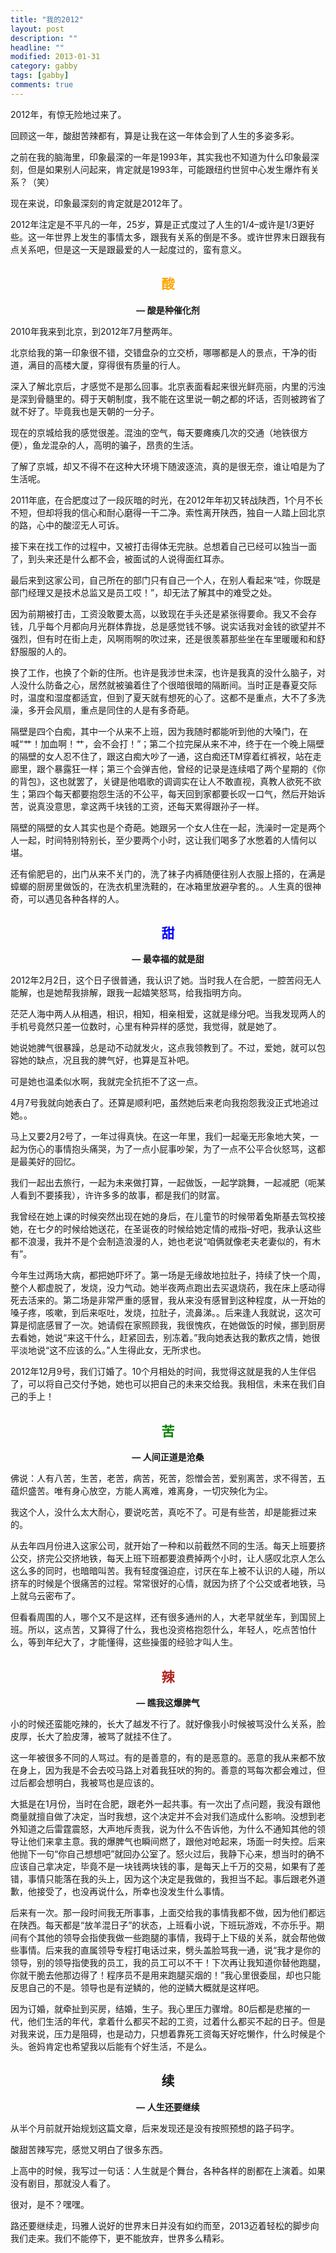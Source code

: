 ```yaml
---
title: "我的2012"
layout: post
description: ""
headline: ""
modified: 2013-01-31
category: gabby
tags: [gabby]   
comments: true
---
```


2012年，有惊无险地过来了。

回顾这一年，酸甜苦辣都有，算是让我在这一年体会到了人生的多姿多彩。

之前在我的脑海里，印象最深的一年是1993年，其实我也不知道为什么印象最深刻，但是如果别人问起来，肯定就是1993年，可能跟纽约世贸中心发生爆炸有关系？（笑）

现在来说，印象最深刻的肯定就是2012年了。

2012年注定是不平凡的一年，25岁，算是正式度过了人生的1/4&#8211;或许是1/3更好些。这一年世界上发生的事情太多，跟我有关系的倒是不多。或许世界末日跟我有点关系吧，但是这一天是跟最爱的人一起度过的，蛮有意义。

<!-- more -->

<h2 style="text-align: center;">
  <span style="color:#ffa500;">酸</span>
</h2>

<p style="text-align: center;">
  <strong>&#8212; 酸是种催化剂</strong>
</p>


2010年我来到北京，到2012年7月整两年。 

北京给我的第一印象很不错，交错盘杂的立交桥，哪哪都是人的景点，干净的街道，满目的高楼大厦，穿得很有质量的行人。

深入了解北京后，才感觉不是那么回事。北京表面看起来很光鲜亮丽，内里的污浊是深到骨髓里的。碍于天朝制度，我不能在这里说一朝之都的坏话，否则被跨省了就不好了。毕竟我也是天朝的一分子。 

现在的京城给我的感觉很差。混浊的空气，每天要瘫痪几次的交通（地铁很方便），鱼龙混杂的人，高明的骗子，昂贵的生活。

了解了京城，却又不得不在这种大环境下随波逐流，真的是很无奈，谁让咱是为了生活呢。 

2011年底，在合肥度过了一段灰暗的时光，在2012年年初又转战陕西，1个月不长不短，但却将我的信心和耐心磨得一干二净。索性离开陕西，独自一人踏上回北京的路，心中的酸涩无人可诉。

接下来在找工作的过程中，又被打击得体无完肤。总想着自己已经可以独当一面了，到头来还是什么都不会，被面试的人说得面红耳赤。 

最后来到这家公司，自己所在的部门只有自己一个人，在别人看起来&ldquo;哇，你既是部门经理又是技术总监又是员工哎！&rdquo;，却无法了解其中的难受之处。

因为前期被打击，工资没敢要太高，以致现在手头还是紧张得要命。我又不会存钱，几乎每个月都向月光群体靠拢，总是感觉钱不够。说实话我对金钱的欲望并不强烈，但有时在街上走，风啊雨啊的吹过来，还是很羡慕那些坐在车里暖暖和和舒舒服服的人的。 

换了工作，也换了个新的住所。也许是我涉世未深，也许是我真的没什么脑子，对人没什么防备之心，居然就被骗着住了个很暗很暗的隔断间。当时正是春夏交际时，温度和湿度都适宜，但到了夏天就有想死的心了。这都不是重点，大不了多洗澡，多开会风扇，重点是同住的人是有多奇葩。

隔壁是四个白痴，其中一个从来不上班，因为我随时都能听到他的大嗓门，在喊&ldquo;艹！加血啊！艹，会不会打！&rdquo;；第二个拉完屎从来不冲，终于在一个晚上隔壁的隔壁的女人忍不住了，跟这白痴大吵了一通，这白痴还TM穿着红裤衩，站在走廊里，跟个暴露狂一样；第三个会弹吉他，曾经的记录是连续唱了两个星期的《你的背包》，这也就罢了，关键是他唱歌的调调实在让人不敢直视，真教人欲死不欲生；第四个每天都要抱怨生活的不公平，每天回到家都要长叹一口气，然后开始诉苦，说真没意思，拿这两千块钱的工资，还每天累得跟孙子一样。

隔壁的隔壁的女人其实也是个奇葩。她跟另一个女人住在一起，洗澡时一定是两个人一起，时间特别特别长，至少要两个小时，这让我们喝多了水憋着的人情何以堪。

还有偷肥皂的，出门从来不关门的，洗了袜子内裤随便往别人衣服上搭的，在满是蟑螂的厨房里做饭的，在洗衣机里洗鞋的，在冰箱里放避孕套的。。人生真的很神奇，可以遇见各种各样的人。 

<h2 style="text-align: center;">
  <span style="color:#0000ff;">甜</span>
</h2>

<p style="text-align: center;">
  <strong>&#8212; 最幸福的就是甜</strong>
</p>


2012年2月2日，这个日子很普通，我认识了她。当时我人在合肥，一腔苦闷无人能解，也是她帮我排解，跟我一起嬉笑怒骂，给我指明方向。 

茫茫人海中两人从相遇，相识，相知，相亲相爱，这就是缘分吧。当我发现两人的手机号竟然只差一位数时，心里有种异样的感觉，我觉得，就是她了。 

她说她脾气很暴躁，总是动不动就发火，这点我领教到了。不过，爱她，就可以包容她的缺点，况且我的脾气好，也算是互补吧。

可是她也温柔似水啊，我就完全抗拒不了这一点。 

4月7号我就向她表白了。还算是顺利吧，虽然她后来老向我抱怨我没正式地追过她。。 

马上又要2月2号了，一年过得真快。在这一年里，我们一起毫无形象地大笑，一起为伤心的事情抱头痛哭，为了一点小屁事吵架，为了一点不公平合伙怒骂，这都是最美好的回忆。

我们一起出去旅行，一起为未来做打算，一起做饭，一起学跳舞，一起减肥（呃某人看到不要揍我），许许多多的故事，都是我们的财富。 

我曾经在她上课的时候突然出现在她的身后，在儿童节的时候带着兔斯基去驾校接她，在七夕的时候给她送花，在圣诞夜的时候给她定情的戒指&#8211;好吧，我承认这些都不浪漫，我并不是个会制造浪漫的人，她也老说&ldquo;咱俩就像老夫老妻似的，有木有&rdquo;。 

今年生过两场大病，都把她吓坏了。第一场是无缘故地拉肚子，持续了快一个周，整个人都虚脱了，发烧，没力气动。她半夜两点跑出去买退烧药，我在床上感动得死去活来的。第二场是非常严重的感冒，我从来没有感冒到这种程度，从一开始的嗓子疼，咳嗽，到后来呕吐，发烧，拉肚子，流鼻涕。。后来逢人我就说，这次可算是彻底感冒了一次。她请假在家照顾我，我很愧疚，在她做饭的时候，挪到厨房去看她，她说&ldquo;来这干什么，赶紧回去，别冻着。&rdquo;我向她表达我的歉疚之情，她很平淡地说&ldquo;这不应该的么。&rdquo;人生得此女，无所求也。 

2012年12月9号，我们订婚了。10个月相处的时间，我觉得这就是我的人生伴侣了，可以将自己交付予她，她也可以把自己的未来交给我。我相信，未来在我们自己的手上！ 

<h2 style="text-align: center;">
  <span style="color:#008000;">苦</span>
</h2>

<p style="text-align: center;">
  <strong>&#8212; 人间正道是沧桑</strong>
</p>


佛说：人有八苦，生苦，老苦，病苦，死苦，怨憎会苦，爱别离苦，求不得苦，五蕴炽盛苦。唯有身心放空，方能人离难，难离身，一切灾殃化为尘。 

我这个人，没什么太大耐心，要说吃苦，真吃不了。可是有些苦，却是能捱过来的。 

从去年四月份进入这家公司，就开始了一种和以前截然不同的生活。每天上班要挤公交，挤完公交挤地铁，每天上班下班都要浪费掉两个小时，让人感叹北京人怎么这么多的同时，也暗暗叫苦。我有轻度强迫症，讨厌在车上被不认识的人碰，所以挤车的时候是个很痛苦的过程。常常很好的心情，就因为挤了个公交或者地铁，马上就乌云密布了。

但看看周围的人，哪个又不是这样，还有很多通州的人，大老早就坐车，到国贸上班。所以，这点苦，又算得了什么，我也没资格抱怨什么，年轻人，吃点苦怕什么，等到年纪大了，才能懂得，这些操蛋的经验才叫人生。

<h2 style="text-align: center;">
  <span style="color:#b22222;">辣</span>
</h2>

<p style="text-align: center;">
  <strong>&#8212; 瞧我这爆脾气</strong>
</p>


小的时候还蛮能吃辣的，长大了越发不行了。就好像我小时候被骂没什么关系，脸皮厚，长大了脸皮薄，被骂了就挂不住了。 

这一年被很多不同的人骂过。有的是善意的，有的是恶意的。恶意的我从来都不放在身上，因为我是不会去咬马路上对着我狂吠的狗的。善意的骂每次都会难过，但过后都会想明白，我被骂也是应该的。 

大抵是在1月份，当时在合肥，跟老外一起共事。有一次出了点问题，我没有跟他商量就擅自做了决定，当时我想，这个决定并不会对我们造成什么影响。没想到老外知道之后雷霆震怒，大声地斥责我，说为什么不告诉他，为什么不通知其他的领导让他们来拿主意。我的爆脾气也瞬间燃了，跟他对呛起来，场面一时失控。后来他抛下一句&ldquo;你自己想想吧&rdquo;就回办公室了。怒火过后，我静下心来，想当时的确不应该自己拿决定，毕竟不是一块钱两块钱的事，是每天上千万的交易，如果有了差错，事情只能落在我的头上，因为这个决定是我做的，我担当不起。事后跟老外道歉，他接受了，也没再说什么，所幸也没发生什么事情。 

后来有一次。那一段时间我无所事事，上面交给我的事情我都不做，因为他们都远在陕西。每天都是&ldquo;放羊混日子&rdquo;的状态，上班看小说，下班玩游戏，不亦乐乎。期间有个其他的领导会指使我做一些跑腿的事情，我碍于上下级的关系，就会帮他做些事情。后来我的直属领导专程打电话过来，劈头盖脸骂我一通，说&ldquo;我才是你的领导，别的领导指使我的员工，我的员工可以不干！下次再让我知道你替他跑腿，你就干脆去他那边得了！程序员不是用来跑腿买烟的！&rdquo;我心里很委屈，却也只能反思自己的不是。领导也是有逆鳞的，他的逆鳞大概就是这样吧。 

因为订婚，就牵扯到买房，结婚，生子。我心里压力骤增。80后都是悲摧的一代，他们生活的年代，拿着什么都买不起的工资，过着什么都买不起的日子。但是对我来说，压力是阻碍，也是动力，只想着靠死工资每天好吃懒作，什么时候是个头。爸妈肯定也希望我以后能有个好生活，不是么。

<h2 style="text-align: center;">
  续
</h2>

<p style="text-align: center;">
  <strong>&#8212; 人生还要继续</strong>
</p>


从半个月前就开始规划这篇文章，后来发现还是没有按照预想的路子码字。 

酸甜苦辣写完，感觉又明白了很多东西。 

上高中的时候，我写过一句话：人生就是个舞台，各种各样的剧都在上演着。如果没有剧目，那就没人看了。

很对，是不？嘿嘿。 

路还要继续走，玛雅人说好的世界末日并没有如约而至，2013迈着轻松的脚步向我们走来。我们不能停下，更不能放弃，世界多么精彩。
